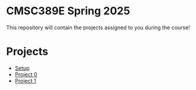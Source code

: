 # CMSC389E Spring 2025

This repository will contain the projects assigned to you during the course!

# Projects
* [Setup](https://github.com/umd-cmsc389e/spring25/tree/main/setup)
* [Project 0](https://github.com/umd-cmsc389e/spring25/tree/main/project0)
* [Project 1](https://github.com/umd-cmsc389e/spring25/tree/main/project1)
